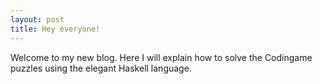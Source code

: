 ```yaml
---
layout: post
title: Hey everyone!
---
```


Welcome to my new blog. Here I will explain how to solve the Codingame puzzles using the elegant Haskell language.